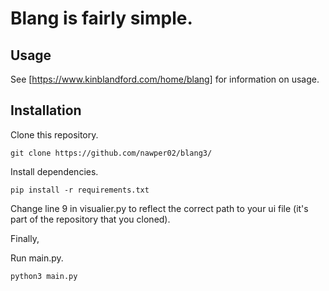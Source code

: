 # Blang is fairly simple.

## Usage
See [https://www.kinblandford.com/home/blang] for information on usage.

## Installation

Clone this repository.
```
git clone https://github.com/nawper02/blang3/
```

Install dependencies.
```
pip install -r requirements.txt
```

Change line 9 in visualier.py to reflect the correct path to your ui file (it's part of the repository that you cloned).

Finally,

Run main.py.
```
python3 main.py
```
